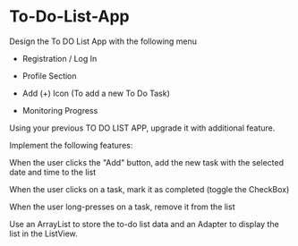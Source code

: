 # To-Do-List-App
Design the To DO List App with the following menu

 - Registration / Log In
   
 - Profile Section
   
 - Add (+) Icon  (To add a new To Do Task)
   
 - Monitoring Progress


Using your previous TO DO LIST APP,  upgrade it with additional feature.

Implement the following features:

When the user clicks the "Add" button, add the new task with the selected date and time to the list

When the user clicks on a task, mark it as completed (toggle the CheckBox)

When the user long-presses on a task, remove it from the list

Use an ArrayList to store the to-do list data and an Adapter to display the list in the ListView.
